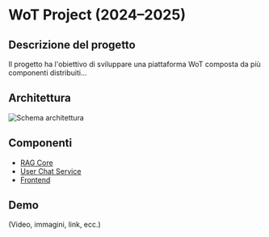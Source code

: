 # WoT Project (2024–2025)

## Descrizione del progetto
Il progetto ha l'obiettivo di sviluppare una piattaforma WoT composta da più componenti distribuiti...

## Architettura
![Schema architettura](link-immagine)

## Componenti
- [RAG Core](https://github.com/UniSalento-IDALab-IoTCourse-2024-2025/wot-project-2024-2025--rag-core)
- [User Chat Service](https://github.com/UniSalento-IDALab-IoTCourse-2024-2025/wot-project-2024-2025--userchat-service)
- [Frontend](https://github.com/UniSalento-IDALab-IoTCourse-2024-2025/wot-project-2024-2025--frontend)

## Demo
(Video, immagini, link, ecc.)

